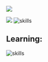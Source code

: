 <p align="left"><img src="https://komarev.com/ghpvc/?username=yhkq1&style=flat-square"></p>
<p align="left">
<a href="https://discord.com/users/789782857852911616" target="_blank">
<img src="https://lanyard.cnrad.dev/api/789782857852911616"></a>
<img src="https://skillicons.dev/icons?i=js,html,css,react,sass,jquery,nodejs,postgresql,bash,powershell,vscode,webstorm,github,git,linux,qt,discord,docker&perline=5" alt="skills">
</p>
<p align="left">
<h2>Learning: </h2><img src="https://skillicons.dev/icons?i=cpp" alt="skills">
</p>


